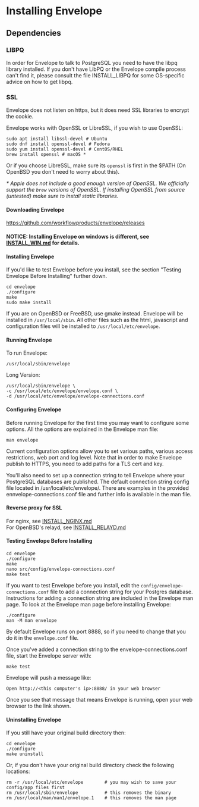 # Installing Envelope

## Dependencies

### LIBPQ
In order for Envelope to talk to PostgreSQL you need to have the libpq library installed. If you don't have LibPQ or the Envelope compile process can't find it, please consult the file INSTALL_LIBPQ for some OS-specific advice on how to get libpq.

### SSL
Envelope does not listen on https, but it does need SSL libraries to encrypt the cookie.

Envelope works with OpenSSL or LibreSSL, if you wish to use OpenSSL:
```
sudo apt install libssl-devel # Ubuntu
sudo dnf install openssl-devel # Fedora
sudo yum install openssl-devel # CentOS/RHEL
brew install openssl # macOS *
```
Or if you choose LibreSSL, make sure its `openssl` is first in the $PATH (On OpenBSD you don't need to worry about this).

*\* Apple does not include a good enough version of OpenSSL. We officially support the `brew` versions of OpenSSL. If installing OpenSSL from source (untested) make sure to install static libraries.*

#### Downloading Envelope

https://github.com/workflowproducts/envelope/releases


#### NOTICE: Installing Envelope on windows is different, see [INSTALL_WIN.md](https://github.com/workflowproducts/envelope/blob/master/INSTALL_WIN.md) for details.

#### Installing Envelope

If you'd like to test Envelope before you install, see the section "Testing Envelope Before Installing" further down.
```
cd envelope
./configure
make
sudo make install
```
If you are on OpenBSD or FreeBSD, use gmake instead.
Envelope will be installed in `/usr/local/sbin`. All other files such as the html, javascript and configuration files will be installed to `/usr/local/etc/envelope`.

#### Running Envelope

To run Envelope:
```
/usr/local/sbin/envelope
```
Long Version:
```
/usr/local/sbin/envelope \
-c /usr/local/etc/envelope/envelope.conf \
-d /usr/local/etc/envelope/envelope-connections.conf
```
#### Configuring Envelope

Before running Envelope for the first time you may want to configure some options. All the options are explained in the Envelope man file:
```
man envelope
```
Current configuration options allow you to set various paths, various access restrictions, web port and log level. Note that in order to make Envelope publish to HTTPS, you need to add paths for a TLS cert and key.

You'll also need to set up a connection string to tell Envelope where your PostgreSQL databases are published. The default connection string config file located in /usr/local/etc/envelope/. There are examples in the provided ennvelope-connections.conf file and further info is available in the man file.

#### Reverse proxy for SSL
For nginx, see [INSTALL_NGINX.md](https://github.com/workflowproducts/envelope/blob/master/INSTALL_NGINX.md)<br />
For OpenBSD's relayd, see [INSTALL_RELAYD.md](https://github.com/workflowproducts/envelope/blob/master/INSTALL_RELAYD.md)

#### Testing Envelope Before Installing
```
cd envelope
./configure
make
nano src/config/envelope-connections.conf
make test
```
If you want to test Envelope before you install, edit the `config/envelope-connections.conf` file to add a connection string for your Postgres database. Instructions for adding a connection string are included in the Envelope man page. To look at the Envelope man page before installing Envelope:
```
./configure
man -M man envelope
```
By default Envelope runs on port 8888, so if you need to change that you do it in the `envelope.conf` file.

Once you've added a connection string to the envelope-connections.conf file, start the Envelope server with:
```
make test
```
Envelope will push a message like:
```
Open http://<this computer's ip>:8888/ in your web browser
```
Once you see that message that means Envelope is running, open your web browser to the link shown.

#### Uninstalling Envelope

If you still have your original build directory then:
```
cd envelope
./configure
make uninstall
```

Or, if you don't have your original build directory check the following locations:
```
rm -r /usr/local/etc/envelope        # you may wish to save your config/app files first
rm /usr/local/sbin/envelope          # this removes the binary
rm /usr/local/man/man1/envelope.1    # this removes the man page
```

